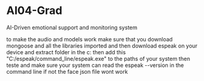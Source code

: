# AI04-Grad

AI-Driven emotional support and monitoring system

to make the audio and models work  make sure that you download mongoose and all the libraries imported
and then download espeak on your device and extract folder in the c:
then add this "C:/espeak/command_line/espeak.exe" to the paths of your system 
then teste and make sure your system can read the espeak --version in the command line if not the face json file wont work 